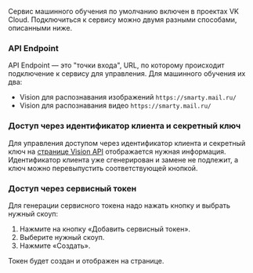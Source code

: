 Сервис машинного обучения по умолчанию включен в проектах VK Cloud. Подключиться к сервису можно двумя разными способами, описанными ниже.

### API Endpoint

API Endpoint — это "точки входа", URL, по которому происходит подключение к сервису для управления. Для машинного обучения их два:

- Vision для распознавания изображений `https://smarty.mail.ru/`
- Vision для распознавания видео `https://smarty.mail.ru/`

### Доступ через идентификатор клиента и секретный ключ

Для управления доступом через идентификатор клиента и секретный ключ на [странице Vision API](https://mcs.mail.ru/app/services/machinelearning/vision/access/) отображается нужная информация. Идентификатор клиента уже сгенерирован и замене не подлежит, а ключ можно перевыпустить соответствующей кнопкой.

### Доступ через сервисный токен

Для генерации сервисного токена надо нажать кнопку и выбрать нужный скоуп:

1. Нажмите на кнопку «Добавить сервисный токен».
2. Выберите нужный скоуп.
3. Нажмите «Создать».

Токен будет создан и отображен на странице.

